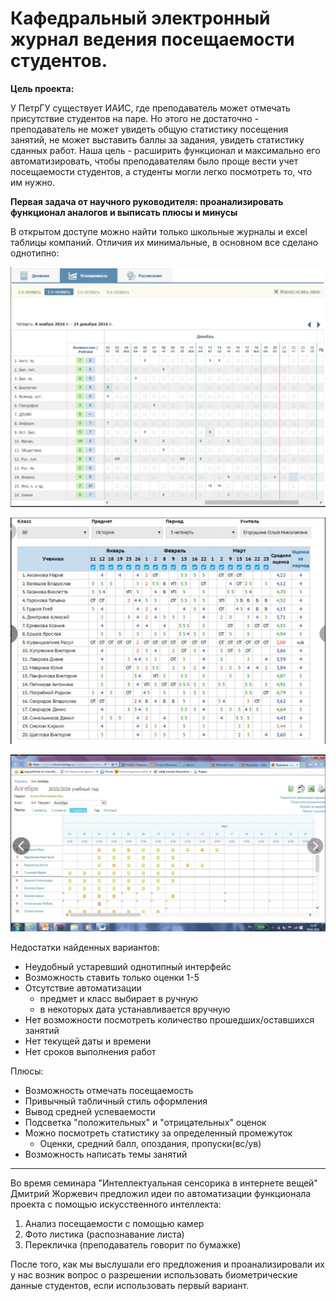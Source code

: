 # Кафедральный электронный журнал ведения посещаемости студентов.

**Цель проекта:**

У ПетрГУ существует ИАИС, где преподаватель может отмечать присутствие студентов на паре. Но этого не достаточно - преподаватель не может увидеть общую статистику посещения занятий, не может выставить баллы за задания, увидеть статистику сданных работ. Наша цель - расширить функционал и максимально его автоматизировать, чтобы преподавателям было проще вести учет посещаемости студентов, а студенты могли легко посмотреть то, что им нужно.

**Первая задача от научного руководителя: проанализировать функционал аналогов и выписать плюсы и минусы**

В открытом доступе можно найти только школьные журналы и excel таблицы компаний. Отличия их минимальные, в основном все сделано однотипно:

![screen1](image/20241018114728.png) 

![screen2](image/20241018114816.png)

![screen3](image/20241018114831.png)

Недостатки найденных вариантов:
* Неудобный устаревший однотипный интерфейс 
* Возможность ставить только оценки 1-5
* Отсутствие автоматизации  
	* предмет и класс выбирает в ручную 		
	* в некоторых дата устанавливается вручную
* Нет возможности посмотреть количество прошедших/оставшихся занятий 
* Нет текущей даты и времени
* Нет сроков выполнения работ 

Плюсы: 
* Возможность отмечать посещаемость 
* Привычный табличный стиль оформления 
* Вывод средней успеваемости 
* Подсветка "положительных" и "отрицательных" оценок
* Можно посмотреть статистику за определенный промежуток 
	* Оценки, средний балл, опоздания, пропуски(вс/ув)
* Возможность написать темы занятий

------------
Во время семинара "Интеллектуальная сенсорика в интернете вещей" Дмитрий Жоржевич предложил идеи по автоматизации функционала проекта с помощью искусственного интеллекта: 

1) Анализ посещаемости с помощью камер
2) Фото листика (распознавание листа)
3) Перекличка (преподаватель говорит по бумажке)

После того, как мы выслушали его предложения и проанализировали их у нас возник вопрос о разрешении использовать биометрические данные студентов, если использовать первый вариант.
